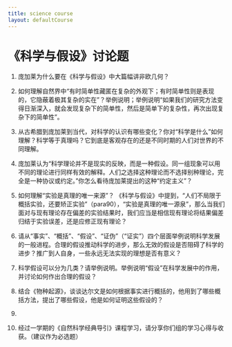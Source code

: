 ```yaml
---
title: science course
layout: defaultCourse
---
```


# 《科学与假设》讨论题
1.	庞加莱为什么要在《科学与假设》中大篇幅讲非欧几何？

2.	如何理解自然界中“有时简单性藏匿在复杂的外观下；有时简单性则是表现的，它隐蔽着极其复杂的实在”？举例说明；举例说明“如果我们的研究方法变得日渐深入，就会发现复杂下的简单性，然后是简单下的复杂性，再次出现复杂下的简单性”。	

3.	从古希腊到庞加莱到当代，对科学的认识有哪些变化？你对“科学是什么”如何理解？科学等于真理吗？它到底是客观存在的还是不同时期的人们对世界的不同理解。	

4.	庞加莱认为“科学理论并不是现实的反映，而是一种假设。同一组现象可以用不同的理论进行同样有效的解释。人们之选择这种理论而不选择别种理论，完全是一种协议或约定。”你怎么看待庞加莱提出的这种“约定主义”？

5.	如何理解“实验是真理的唯一来源”？ 《科学与假设》中提到，“人们不局限于概括实验，还要矫正实验”（para90），“实验是真理的唯一源泉”，那么当我们面对与现有理论存在偏差的实验结果时，我们应当是相信现有理论将结果偏差归结于实验误差，还是应修正现有理论？

6.	请从“事实”、“概括”、“假设”、“证伪”（“证实”）四个层面举例说明科学发展的一般进程。合理的假设推动科学的进步，那么无效的假设是否阻碍了科学的进步？推广到人自身，一些永远无法实现的理想是否有意义？	

7.	科学假设可以分为几类？请举例说明。举例说明“假设”在科学发展中的作用，并讨论如何作出合理的假设？

8. 结合《物种起源》，谈谈达尔文是如何根据事实进行概括的，他用到了哪些概括方法，提出了哪些假设，他是如何证明这些假设的？
   
9. 
   
9.  经过一学期的《自然科学经典导引》课程学习，请分享你们组的学习心得与收获。（建议作为必选题）